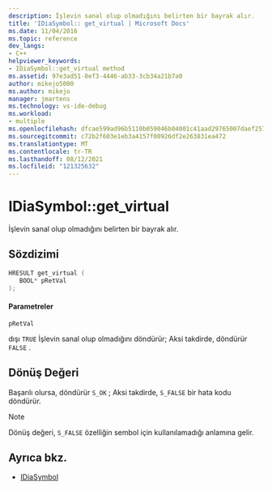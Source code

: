 ```yaml
---
description: İşlevin sanal olup olmadığını belirten bir bayrak alır.
title: 'IDiaSymbol:: get_virtual | Microsoft Docs'
ms.date: 11/04/2016
ms.topic: reference
dev_langs:
- C++
helpviewer_keywords:
- IDiaSymbol::get_virtual method
ms.assetid: 97e3ad51-8ef3-4446-ab33-3cb34a21b7a0
author: mikejo5000
ms.author: mikejo
manager: jmartens
ms.technology: vs-ide-debug
ms.workload:
- multiple
ms.openlocfilehash: dfcae599ad96b5110b059046b04001c41aad29765007daef2573da5e85ded000
ms.sourcegitcommit: c72b2f603e1eb3a4157f00926df2e263831ea472
ms.translationtype: MT
ms.contentlocale: tr-TR
ms.lasthandoff: 08/12/2021
ms.locfileid: "121325632"
---
```

# <a name="idiasymbolget_virtual"></a>IDiaSymbol::get_virtual
İşlevin sanal olup olmadığını belirten bir bayrak alır.

## <a name="syntax"></a>Sözdizimi

```C++
HRESULT get_virtual ( 
   BOOL* pRetVal
);
```

#### <a name="parameters"></a>Parametreler
 `pRetVal`

dışı `TRUE` İşlevin sanal olup olmadığını döndürür; Aksi takdirde, döndürür `FALSE` .

## <a name="return-value"></a>Dönüş Değeri
 Başarılı olursa, döndürür `S_OK` ; Aksi takdirde, `S_FALSE` bir hata kodu döndürür.

> [!NOTE]
> Dönüş değeri, `S_FALSE` özelliğin sembol için kullanılamadığı anlamına gelir.

## <a name="see-also"></a>Ayrıca bkz.
- [IDiaSymbol](../../debugger/debug-interface-access/idiasymbol.md)
